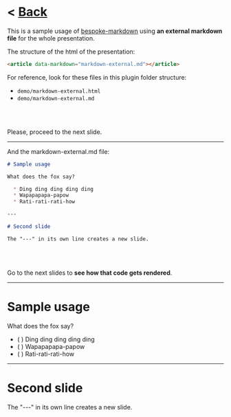 # &lt; [Back](index.html)

This is a sample usage of [bespoke-markdown](https://github.com/aaronpowell/bespoke-markdown)
using **an external markdown file** for the whole presentation.

The structure of the html of the presentation:

```html
<article data-markdown="markdown-external.md"></article>
```

For reference, look for these files in this plugin folder structure:
  - `demo/markdown-external.html`
  - `demo/markdown-external.md`

<br><br>

Please, proceed to the next slide.

---

And the markdown-external.md file:

```markdown
# Sample usage

What does the fox say?

  * Ding ding ding ding ding
  * Wapapapapa-papow
  * Rati-rati-rati-how

---

# Second slide

The "---" in its own line creates a new slide.

```

<br><br>

Go to the next slides to **see how that code gets rendered**.

---

# Sample usage

What does the fox say?
  * (  ) Ding ding ding ding ding
  * (  ) Wapapapapa-papow
  * (  ) Rati-rati-rati-how

---

# Second slide

The "---" in its own line creates a new slide.

